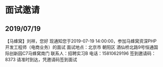 # 面试邀请

## 2019/07/19
【马蜂窝】刘祥，您好
现通知您于2019-07-19 14:00:00，参加马蜂窝资深PHP开发工程师（电商业务）的面试
面试地点：北京市 朝阳区 酒仙桥北路9号恒通国际创新园C7马蜂窝南门
联系人：招聘实习B
电话：15810629196
签到邀请码：8373
请准时到达，凭邀请码签到面试